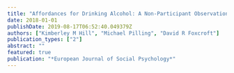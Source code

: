 ```yaml
---
title: "Affordances for Drinking Alcohol: A Non-Participant Observation Study in Licensed Premises"
date: 2018-01-01
publishDate: 2019-08-17T06:52:40.049379Z
authors: ["Kimberley M Hill", "Michael Pilling", "David R Foxcroft"]
publication_types: ["2"]
abstract: ""
featured: true
publication: "*European Journal of Social Psychology*"
---
```


